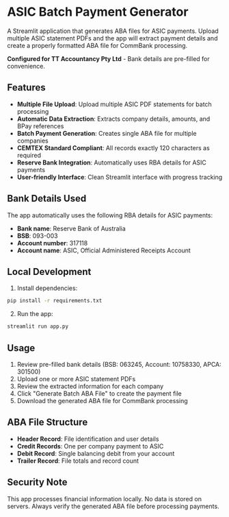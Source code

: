 # ASIC Batch Payment Generator

A Streamlit application that generates ABA files for ASIC payments. Upload multiple ASIC statement PDFs and the app will extract payment details and create a properly formatted ABA file for CommBank processing.

**Configured for TT Accountancy Pty Ltd** - Bank details are pre-filled for convenience.

## Features

- **Multiple File Upload**: Upload multiple ASIC PDF statements for batch processing
- **Automatic Data Extraction**: Extracts company details, amounts, and BPay references
- **Batch Payment Generation**: Creates single ABA file for multiple companies
- **CEMTEX Standard Compliant**: All records exactly 120 characters as required
- **Reserve Bank Integration**: Automatically uses RBA details for ASIC payments
- **User-friendly Interface**: Clean Streamlit interface with progress tracking

## Bank Details Used

The app automatically uses the following RBA details for ASIC payments:
- **Bank name**: Reserve Bank of Australia
- **BSB**: 093-003
- **Account number**: 317118
- **Account name**: ASIC, Official Administered Receipts Account

## Local Development

1. Install dependencies:
```bash
pip install -r requirements.txt
```

2. Run the app:
```bash
streamlit run app.py
```

## Usage

1. Review pre-filled bank details (BSB: 063245, Account: 10758330, APCA: 301500)
2. Upload one or more ASIC statement PDFs
3. Review the extracted information for each company
4. Click "Generate Batch ABA File" to create the payment file
5. Download the generated ABA file for CommBank processing

## ABA File Structure

- **Header Record**: File identification and user details
- **Credit Records**: One per company payment to ASIC 
- **Debit Record**: Single balancing debit from your account
- **Trailer Record**: File totals and record count

## Security Note

This app processes financial information locally. No data is stored on servers. Always verify the generated ABA file before processing payments.
